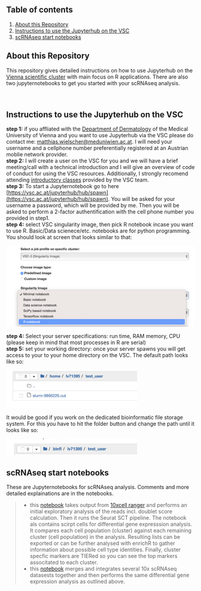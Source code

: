 ## Table of contents  
1. [About this Repository](#About-this-Repository)
2. [Instructions to use the Jupyterhub on the VSC](#Instructions-to-use-the-Jupyterhub-on-the-VSC)
3. [scRNAseq start notebooks](#scRNAseq-start-notebooks)

## About this Repository  
This repository gives detailed instructions on how to use Jupyterhub on the [Vienna scientific cluster](https://vsc.ac.at/home/) with main focus on R applications. There are also two jupyternotebooks to get you started with your scRNAseq analysis.  
<br/><br/>
## Instructions to use the Jupyterhub on the VSC  
__step 1:__  if you affliated with the [Department of Dermatology](https://www.meduniwien.ac.at/web/en/about-us/organisation/university-departments/department-of-dermatology/?L=3) of the Medical University of Vienna and you want to use Jupyterhub via the VSC please do contact me: matthias.wielscher@meduniwien.ac.at. I will need your username and a cellphone number preferentially registered at an Austrian moblie network provider.  
__step 2:__ I will create a user on the VSC for you and we will have a brief meeting/call with a technical introduction and I will give an overview of code of conduct for using the VSC resources. Additionally, I strongly recomend attending [introductory classes](https://vsc.ac.at/research/vsc-research-center/vsc-school-seminar/) provided by the VSC team.   
__step 3:__ To start a Jupyternotebook go to here [https://vsc.ac.at/jupyterhub/hub/spawn](https://vsc.ac.at/jupyterhub/hub/spawn). You will be asked for your username a password, which will be provided by me. Then you will be asked to perform a 2-factor authentification with the cell phone number you provided in step1.  
__step 4:__ select VSC singularity image, then pick R notebook incase you want to use R. Basic/Data scienece/etc. notebooks are for python programming. You should look at screen that looks similar to that:  

<p align="center">
  <img src="pics/Screenshot_start_page.png" width="650" alt="accessibility text">
</p>  

__step 4:__ Select your server specifications: run time, RAM memory, CPU (please keep in mind that most processes in R are serial)  
__step 5:__ set your working directory:  once your server spawns you will get access to your to your home directory on the VSC. The default path looks like so:  
<p align="left">
  <img src="pics/Screenshot_home_dir.png" width="350" alt="accessibility text">
</p>  
It would be good if you work on the dedicated bioinformatic file storage system. For this you have to hit the folder button and change the path until it looks like so:
<p align="left">
  <img src="pics/Screenshot_target_dir.png" width="350" alt="accessibility text">
</p>  




## scRNAseq start notebooks  
These are Jupyternotebooks for scRNAseq analysis. Comments and more detailed explainations are in the notebooks.  
>* this [notebook](singleSAMPLE_scRNAseq.ipynb) takes output from [10xcell ranger](https://support.10xgenomics.com/single-cell-gene-expression/software/pipelines/latest/output/overview) and performs an initial exploratory analysis of the reads incl. doublet score calculation. Then it runs the Seurat SCT pipeline. The notebook als contains scirpt cells for differential gene expresssion analysis. It compares each cell population (cluster) against each remaining cluster (cell population) in the analysis. Resulting lists can be exported or can be further analysed with enrichR to gather information about possible cell type identities. Finally, cluster specfic markers are TIERed so you can see the top markers associtated to each cluster.
>* this [notebook](integrate_multiple10x_samples.ipynb) merges and integrates several 10x scRNAseq datasests together and then performs the same differential gene expression analysis as outlined above.  
